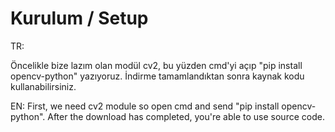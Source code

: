 # Kurulum / Setup
TR:

Öncelikle bize lazım olan modül cv2, bu yüzden cmd'yi açıp "pip install opencv-python" yazıyoruz. İndirme tamamlandıktan sonra kaynak kodu kullanabilirsiniz.

EN:
First, we need cv2 module so open cmd and send "pip install opencv-python". After the download has completed, you're able to use source code.
